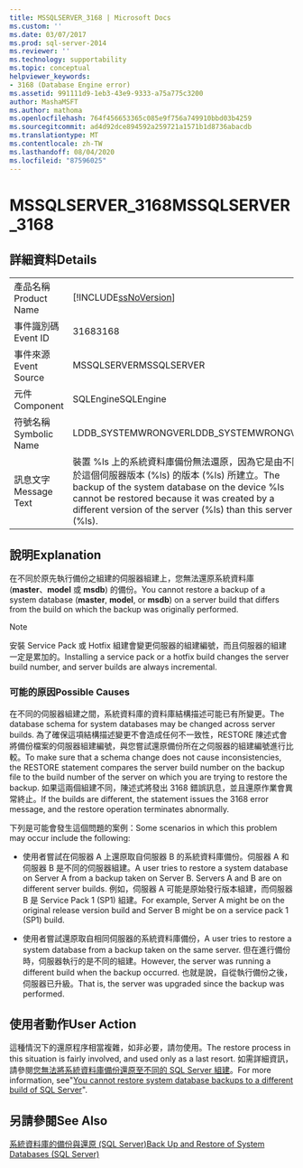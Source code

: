 ```yaml
---
title: MSSQLSERVER_3168 | Microsoft Docs
ms.custom: ''
ms.date: 03/07/2017
ms.prod: sql-server-2014
ms.reviewer: ''
ms.technology: supportability
ms.topic: conceptual
helpviewer_keywords:
- 3168 (Database Engine error)
ms.assetid: 991111d9-1eb3-43e9-9333-a75a775c3200
author: MashaMSFT
ms.author: mathoma
ms.openlocfilehash: 764f456653365c085e9f756a749910bbd03b4259
ms.sourcegitcommit: ad4d92dce894592a259721a1571b1d8736abacdb
ms.translationtype: MT
ms.contentlocale: zh-TW
ms.lasthandoff: 08/04/2020
ms.locfileid: "87596025"
---
```

# <a name="mssqlserver_3168"></a><span data-ttu-id="48908-102">MSSQLSERVER_3168</span><span class="sxs-lookup"><span data-stu-id="48908-102">MSSQLSERVER_3168</span></span>
    
## <a name="details"></a><span data-ttu-id="48908-103">詳細資料</span><span class="sxs-lookup"><span data-stu-id="48908-103">Details</span></span>  
  
|||  
|-|-|  
|<span data-ttu-id="48908-104">產品名稱</span><span class="sxs-lookup"><span data-stu-id="48908-104">Product Name</span></span>|[!INCLUDE[ssNoVersion](../../includes/ssnoversion-md.md)]|  
|<span data-ttu-id="48908-105">事件識別碼</span><span class="sxs-lookup"><span data-stu-id="48908-105">Event ID</span></span>|<span data-ttu-id="48908-106">3168</span><span class="sxs-lookup"><span data-stu-id="48908-106">3168</span></span>|  
|<span data-ttu-id="48908-107">事件來源</span><span class="sxs-lookup"><span data-stu-id="48908-107">Event Source</span></span>|<span data-ttu-id="48908-108">MSSQLSERVER</span><span class="sxs-lookup"><span data-stu-id="48908-108">MSSQLSERVER</span></span>|  
|<span data-ttu-id="48908-109">元件</span><span class="sxs-lookup"><span data-stu-id="48908-109">Component</span></span>|<span data-ttu-id="48908-110">SQLEngine</span><span class="sxs-lookup"><span data-stu-id="48908-110">SQLEngine</span></span>|  
|<span data-ttu-id="48908-111">符號名稱</span><span class="sxs-lookup"><span data-stu-id="48908-111">Symbolic Name</span></span>|<span data-ttu-id="48908-112">LDDB_SYSTEMWRONGVER</span><span class="sxs-lookup"><span data-stu-id="48908-112">LDDB_SYSTEMWRONGVER</span></span>|  
|<span data-ttu-id="48908-113">訊息文字</span><span class="sxs-lookup"><span data-stu-id="48908-113">Message Text</span></span>|<span data-ttu-id="48908-114">裝置 %ls 上的系統資料庫備份無法還原，因為它是由不同於這個伺服器版本 (%ls) 的版本 (%ls) 所建立。</span><span class="sxs-lookup"><span data-stu-id="48908-114">The backup of the system database on the device %ls cannot be restored because it was created by a different version of the server (%ls) than this server (%ls).</span></span>|  
  
## <a name="explanation"></a><span data-ttu-id="48908-115">說明</span><span class="sxs-lookup"><span data-stu-id="48908-115">Explanation</span></span>  
 <span data-ttu-id="48908-116">在不同於原先執行備份之組建的伺服器組建上，您無法還原系統資料庫 (**master**、**model** 或 **msdb**) 的備份。</span><span class="sxs-lookup"><span data-stu-id="48908-116">You cannot restore a backup of a system database (**master**, **model**, or **msdb**) on a server build that differs from the build on which the backup was originally performed.</span></span>  
  
> [!NOTE]  
>  <span data-ttu-id="48908-117">安裝 Service Pack 或 Hotfix 組建會變更伺服器的組建編號，而且伺服器的組建一定是累加的。</span><span class="sxs-lookup"><span data-stu-id="48908-117">Installing a service pack or a hotfix build changes the server build number, and server builds are always incremental.</span></span>  
  
### <a name="possible-causes"></a><span data-ttu-id="48908-118">可能的原因</span><span class="sxs-lookup"><span data-stu-id="48908-118">Possible Causes</span></span>  
 <span data-ttu-id="48908-119">在不同的伺服器組建之間，系統資料庫的資料庫結構描述可能已有所變更。</span><span class="sxs-lookup"><span data-stu-id="48908-119">The database schema for system databases may be changed across server builds.</span></span> <span data-ttu-id="48908-120">為了確保這項結構描述變更不會造成任何不一致性，RESTORE 陳述式會將備份檔案的伺服器組建編號，與您嘗試還原備份所在之伺服器的組建編號進行比較。</span><span class="sxs-lookup"><span data-stu-id="48908-120">To make sure that a schema change does not cause inconsistencies, the RESTORE statement compares the server build number on the backup file to the build number of the server on which you are trying to restore the backup.</span></span> <span data-ttu-id="48908-121">如果這兩個組建不同，陳述式將發出 3168 錯誤訊息，並且還原作業會異常終止。</span><span class="sxs-lookup"><span data-stu-id="48908-121">If the builds are different, the statement issues the 3168 error message, and the restore operation terminates abnormally.</span></span>  
  
 <span data-ttu-id="48908-122">下列是可能會發生這個問題的案例：</span><span class="sxs-lookup"><span data-stu-id="48908-122">Some scenarios in which this problem may occur include the following:</span></span>  
  
-   <span data-ttu-id="48908-123">使用者嘗試在伺服器 A 上還原取自伺服器 B 的系統資料庫備份。伺服器 A 和伺服器 B 是不同的伺服器組建。</span><span class="sxs-lookup"><span data-stu-id="48908-123">A user tries to restore a system database on Server A from a backup taken on Server B. Servers A and B are on different server builds.</span></span> <span data-ttu-id="48908-124">例如，伺服器 A 可能是原始發行版本組建，而伺服器 B 是 Service Pack 1 (SP1) 組建。</span><span class="sxs-lookup"><span data-stu-id="48908-124">For example, Server A might be on the original release version build and Server B might be on a service pack 1 (SP1) build.</span></span>  
  
-   <span data-ttu-id="48908-125">使用者嘗試還原取自相同伺服器的系統資料庫備份，</span><span class="sxs-lookup"><span data-stu-id="48908-125">A user tries to restore a system database from a backup taken on the same server.</span></span> <span data-ttu-id="48908-126">但在進行備份時，伺服器執行的是不同的組建。</span><span class="sxs-lookup"><span data-stu-id="48908-126">However, the server was running a different build when the backup occurred.</span></span> <span data-ttu-id="48908-127">也就是說，自從執行備份之後，伺服器已升級。</span><span class="sxs-lookup"><span data-stu-id="48908-127">That is, the server was upgraded since the backup was performed.</span></span>  
  
## <a name="user-action"></a><span data-ttu-id="48908-128">使用者動作</span><span class="sxs-lookup"><span data-stu-id="48908-128">User Action</span></span>  
 <span data-ttu-id="48908-129">這種情況下的還原程序相當複雜，如非必要，請勿使用。</span><span class="sxs-lookup"><span data-stu-id="48908-129">The restore process in this situation is fairly involved, and used only as a last resort.</span></span> <span data-ttu-id="48908-130">如需詳細資訊，請參閱[您無法將系統資料庫備份還原至不同的 SQL Server 組建](https://support.microsoft.com/kb/264474)。</span><span class="sxs-lookup"><span data-stu-id="48908-130">For more information, see"[You cannot restore system database backups to a different build of SQL Server](https://support.microsoft.com/kb/264474)".</span></span>  
  
## <a name="see-also"></a><span data-ttu-id="48908-131">另請參閱</span><span class="sxs-lookup"><span data-stu-id="48908-131">See Also</span></span>  
 [<span data-ttu-id="48908-132">系統資料庫的備份與還原 &#40;SQL Server&#41;</span><span class="sxs-lookup"><span data-stu-id="48908-132">Back Up and Restore of System Databases &#40;SQL Server&#41;</span></span>](../backup-restore/back-up-and-restore-of-system-databases-sql-server.md)  
  
  
